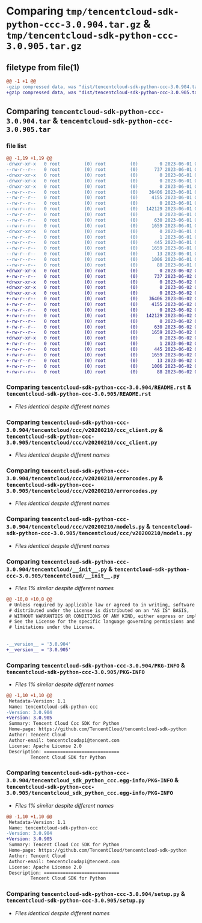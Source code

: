 # Comparing `tmp/tencentcloud-sdk-python-ccc-3.0.904.tar.gz` & `tmp/tencentcloud-sdk-python-ccc-3.0.905.tar.gz`

## filetype from file(1)

```diff
@@ -1 +1 @@
-gzip compressed data, was "dist/tencentcloud-sdk-python-ccc-3.0.904.tar", last modified: Thu Jun  1 02:28:32 2023, max compression
+gzip compressed data, was "dist/tencentcloud-sdk-python-ccc-3.0.905.tar", last modified: Fri Jun  2 00:22:43 2023, max compression
```

## Comparing `tencentcloud-sdk-python-ccc-3.0.904.tar` & `tencentcloud-sdk-python-ccc-3.0.905.tar`

### file list

```diff
@@ -1,19 +1,19 @@
-drwxr-xr-x   0 root         (0) root         (0)        0 2023-06-01 02:28:32.000000 tencentcloud-sdk-python-ccc-3.0.904/
--rw-r--r--   0 root         (0) root         (0)      737 2023-06-01 02:28:32.000000 tencentcloud-sdk-python-ccc-3.0.904/README.rst
-drwxr-xr-x   0 root         (0) root         (0)        0 2023-06-01 02:28:32.000000 tencentcloud-sdk-python-ccc-3.0.904/tencentcloud/
-drwxr-xr-x   0 root         (0) root         (0)        0 2023-06-01 02:28:32.000000 tencentcloud-sdk-python-ccc-3.0.904/tencentcloud/ccc/
-drwxr-xr-x   0 root         (0) root         (0)        0 2023-06-01 02:28:32.000000 tencentcloud-sdk-python-ccc-3.0.904/tencentcloud/ccc/v20200210/
--rw-r--r--   0 root         (0) root         (0)    36406 2023-06-01 02:28:32.000000 tencentcloud-sdk-python-ccc-3.0.904/tencentcloud/ccc/v20200210/ccc_client.py
--rw-r--r--   0 root         (0) root         (0)     4155 2023-06-01 02:28:32.000000 tencentcloud-sdk-python-ccc-3.0.904/tencentcloud/ccc/v20200210/errorcodes.py
--rw-r--r--   0 root         (0) root         (0)        0 2023-06-01 02:28:32.000000 tencentcloud-sdk-python-ccc-3.0.904/tencentcloud/ccc/v20200210/__init__.py
--rw-r--r--   0 root         (0) root         (0)   142129 2023-06-01 02:28:32.000000 tencentcloud-sdk-python-ccc-3.0.904/tencentcloud/ccc/v20200210/models.py
--rw-r--r--   0 root         (0) root         (0)        0 2023-06-01 02:28:32.000000 tencentcloud-sdk-python-ccc-3.0.904/tencentcloud/ccc/__init__.py
--rw-r--r--   0 root         (0) root         (0)      630 2023-06-01 02:28:32.000000 tencentcloud-sdk-python-ccc-3.0.904/tencentcloud/__init__.py
--rw-r--r--   0 root         (0) root         (0)     1659 2023-06-01 02:28:32.000000 tencentcloud-sdk-python-ccc-3.0.904/PKG-INFO
-drwxr-xr-x   0 root         (0) root         (0)        0 2023-06-01 02:28:32.000000 tencentcloud-sdk-python-ccc-3.0.904/tencentcloud_sdk_python_ccc.egg-info/
--rw-r--r--   0 root         (0) root         (0)        1 2023-06-01 02:28:32.000000 tencentcloud-sdk-python-ccc-3.0.904/tencentcloud_sdk_python_ccc.egg-info/dependency_links.txt
--rw-r--r--   0 root         (0) root         (0)      445 2023-06-01 02:28:32.000000 tencentcloud-sdk-python-ccc-3.0.904/tencentcloud_sdk_python_ccc.egg-info/SOURCES.txt
--rw-r--r--   0 root         (0) root         (0)     1659 2023-06-01 02:28:32.000000 tencentcloud-sdk-python-ccc-3.0.904/tencentcloud_sdk_python_ccc.egg-info/PKG-INFO
--rw-r--r--   0 root         (0) root         (0)       13 2023-06-01 02:28:32.000000 tencentcloud-sdk-python-ccc-3.0.904/tencentcloud_sdk_python_ccc.egg-info/top_level.txt
--rw-r--r--   0 root         (0) root         (0)     1006 2023-06-01 02:28:32.000000 tencentcloud-sdk-python-ccc-3.0.904/setup.py
--rw-r--r--   0 root         (0) root         (0)       88 2023-06-01 02:28:32.000000 tencentcloud-sdk-python-ccc-3.0.904/setup.cfg
+drwxr-xr-x   0 root         (0) root         (0)        0 2023-06-02 00:22:43.000000 tencentcloud-sdk-python-ccc-3.0.905/
+-rw-r--r--   0 root         (0) root         (0)      737 2023-06-02 00:22:43.000000 tencentcloud-sdk-python-ccc-3.0.905/README.rst
+drwxr-xr-x   0 root         (0) root         (0)        0 2023-06-02 00:22:43.000000 tencentcloud-sdk-python-ccc-3.0.905/tencentcloud/
+drwxr-xr-x   0 root         (0) root         (0)        0 2023-06-02 00:22:43.000000 tencentcloud-sdk-python-ccc-3.0.905/tencentcloud/ccc/
+drwxr-xr-x   0 root         (0) root         (0)        0 2023-06-02 00:22:43.000000 tencentcloud-sdk-python-ccc-3.0.905/tencentcloud/ccc/v20200210/
+-rw-r--r--   0 root         (0) root         (0)    36406 2023-06-02 00:22:43.000000 tencentcloud-sdk-python-ccc-3.0.905/tencentcloud/ccc/v20200210/ccc_client.py
+-rw-r--r--   0 root         (0) root         (0)     4155 2023-06-02 00:22:43.000000 tencentcloud-sdk-python-ccc-3.0.905/tencentcloud/ccc/v20200210/errorcodes.py
+-rw-r--r--   0 root         (0) root         (0)        0 2023-06-02 00:22:43.000000 tencentcloud-sdk-python-ccc-3.0.905/tencentcloud/ccc/v20200210/__init__.py
+-rw-r--r--   0 root         (0) root         (0)   142129 2023-06-02 00:22:43.000000 tencentcloud-sdk-python-ccc-3.0.905/tencentcloud/ccc/v20200210/models.py
+-rw-r--r--   0 root         (0) root         (0)        0 2023-06-02 00:22:43.000000 tencentcloud-sdk-python-ccc-3.0.905/tencentcloud/ccc/__init__.py
+-rw-r--r--   0 root         (0) root         (0)      630 2023-06-02 00:22:43.000000 tencentcloud-sdk-python-ccc-3.0.905/tencentcloud/__init__.py
+-rw-r--r--   0 root         (0) root         (0)     1659 2023-06-02 00:22:43.000000 tencentcloud-sdk-python-ccc-3.0.905/PKG-INFO
+drwxr-xr-x   0 root         (0) root         (0)        0 2023-06-02 00:22:43.000000 tencentcloud-sdk-python-ccc-3.0.905/tencentcloud_sdk_python_ccc.egg-info/
+-rw-r--r--   0 root         (0) root         (0)        1 2023-06-02 00:22:43.000000 tencentcloud-sdk-python-ccc-3.0.905/tencentcloud_sdk_python_ccc.egg-info/dependency_links.txt
+-rw-r--r--   0 root         (0) root         (0)      445 2023-06-02 00:22:43.000000 tencentcloud-sdk-python-ccc-3.0.905/tencentcloud_sdk_python_ccc.egg-info/SOURCES.txt
+-rw-r--r--   0 root         (0) root         (0)     1659 2023-06-02 00:22:43.000000 tencentcloud-sdk-python-ccc-3.0.905/tencentcloud_sdk_python_ccc.egg-info/PKG-INFO
+-rw-r--r--   0 root         (0) root         (0)       13 2023-06-02 00:22:43.000000 tencentcloud-sdk-python-ccc-3.0.905/tencentcloud_sdk_python_ccc.egg-info/top_level.txt
+-rw-r--r--   0 root         (0) root         (0)     1006 2023-06-02 00:22:43.000000 tencentcloud-sdk-python-ccc-3.0.905/setup.py
+-rw-r--r--   0 root         (0) root         (0)       88 2023-06-02 00:22:43.000000 tencentcloud-sdk-python-ccc-3.0.905/setup.cfg
```

### Comparing `tencentcloud-sdk-python-ccc-3.0.904/README.rst` & `tencentcloud-sdk-python-ccc-3.0.905/README.rst`

 * *Files identical despite different names*

### Comparing `tencentcloud-sdk-python-ccc-3.0.904/tencentcloud/ccc/v20200210/ccc_client.py` & `tencentcloud-sdk-python-ccc-3.0.905/tencentcloud/ccc/v20200210/ccc_client.py`

 * *Files identical despite different names*

### Comparing `tencentcloud-sdk-python-ccc-3.0.904/tencentcloud/ccc/v20200210/errorcodes.py` & `tencentcloud-sdk-python-ccc-3.0.905/tencentcloud/ccc/v20200210/errorcodes.py`

 * *Files identical despite different names*

### Comparing `tencentcloud-sdk-python-ccc-3.0.904/tencentcloud/ccc/v20200210/models.py` & `tencentcloud-sdk-python-ccc-3.0.905/tencentcloud/ccc/v20200210/models.py`

 * *Files identical despite different names*

### Comparing `tencentcloud-sdk-python-ccc-3.0.904/tencentcloud/__init__.py` & `tencentcloud-sdk-python-ccc-3.0.905/tencentcloud/__init__.py`

 * *Files 1% similar despite different names*

```diff
@@ -10,8 +10,8 @@
 # Unless required by applicable law or agreed to in writing, software
 # distributed under the License is distributed on an "AS IS" BASIS,
 # WITHOUT WARRANTIES OR CONDITIONS OF ANY KIND, either express or implied.
 # See the License for the specific language governing permissions and
 # limitations under the License.
 
 
-__version__ = '3.0.904'
+__version__ = '3.0.905'
```

### Comparing `tencentcloud-sdk-python-ccc-3.0.904/PKG-INFO` & `tencentcloud-sdk-python-ccc-3.0.905/PKG-INFO`

 * *Files 1% similar despite different names*

```diff
@@ -1,10 +1,10 @@
 Metadata-Version: 1.1
 Name: tencentcloud-sdk-python-ccc
-Version: 3.0.904
+Version: 3.0.905
 Summary: Tencent Cloud Ccc SDK for Python
 Home-page: https://github.com/TencentCloud/tencentcloud-sdk-python
 Author: Tencent Cloud
 Author-email: tencentcloudapi@tencent.com
 License: Apache License 2.0
 Description: ============================
         Tencent Cloud SDK for Python
```

### Comparing `tencentcloud-sdk-python-ccc-3.0.904/tencentcloud_sdk_python_ccc.egg-info/PKG-INFO` & `tencentcloud-sdk-python-ccc-3.0.905/tencentcloud_sdk_python_ccc.egg-info/PKG-INFO`

 * *Files 1% similar despite different names*

```diff
@@ -1,10 +1,10 @@
 Metadata-Version: 1.1
 Name: tencentcloud-sdk-python-ccc
-Version: 3.0.904
+Version: 3.0.905
 Summary: Tencent Cloud Ccc SDK for Python
 Home-page: https://github.com/TencentCloud/tencentcloud-sdk-python
 Author: Tencent Cloud
 Author-email: tencentcloudapi@tencent.com
 License: Apache License 2.0
 Description: ============================
         Tencent Cloud SDK for Python
```

### Comparing `tencentcloud-sdk-python-ccc-3.0.904/setup.py` & `tencentcloud-sdk-python-ccc-3.0.905/setup.py`

 * *Files identical despite different names*


